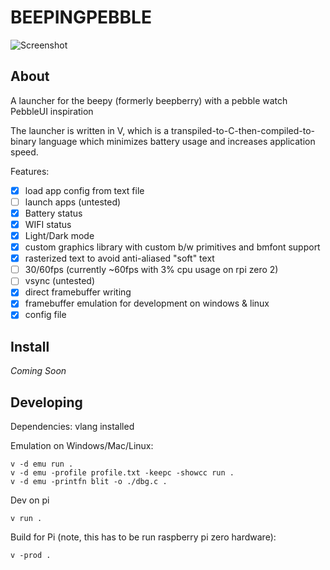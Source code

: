 # BEEPINGPEBBLE

![Screenshot](image-2.png)

## About

A launcher for the beepy (formerly beepberry) with a pebble watch PebbleUI inspiration

The launcher is written in V, which is a transpiled-to-C-then-compiled-to-binary language which minimizes battery usage and increases application speed.

Features:

- [x] load app config from text file
- [ ] launch apps (untested)
- [x] Battery status
- [x] WIFI status
- [x] Light/Dark mode
- [x] custom graphics library with custom b/w primitives and bmfont support
- [x] rasterized text to avoid anti-aliased "soft" text
- [ ] 30/60fps (currently ~60fps with 3% cpu usage on rpi zero 2)
- [ ] vsync (untested)
- [x] direct framebuffer writing
- [x] framebuffer emulation for development on windows & linux
- [x] config file

## Install

_Coming Soon_

## Developing

Dependencies: vlang installed

Emulation on Windows/Mac/Linux:

```
v -d emu run .
v -d emu -profile profile.txt -keepc -showcc run .
v -d emu -printfn blit -o ./dbg.c .
```

Dev on pi

```
v run .
```

Build for Pi (note, this has to be run raspberry pi zero hardware):

```
v -prod .
```
